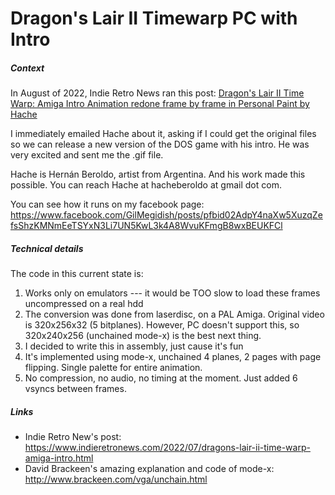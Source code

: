 # Dragon's Lair II Timewarp PC with Intro

##### Context

In August of 2022, Indie Retro News ran this post: [Dragon's Lair II Time Warp: Amiga Intro Animation redone frame by frame in Personal Paint by Hache](https://www.indieretronews.com/2022/07/dragons-lair-ii-time-warp-amiga-intro.html)

I immediately emailed Hache about it, asking if I could get the original files so we can release a new version of the DOS game with his
intro. He was very excited and sent me the .gif file.

Hache is Hernán Beroldo, artist from Argentina. And his work made this possible. You can reach Hache at hacheberoldo at gmail dot com.

You can see how it runs on my facebook page: https://www.facebook.com/GilMegidish/posts/pfbid02AdpY4naXw5XuzqZefsShzKMNmEeTSYxN3Li7UN5KwL3k4A8WvuKFmgB8wxBEUKFCl

##### Technical details

The code in this current state is:

1. Works only on emulators --- it would be TOO slow to load these frames uncompressed on a real hdd
2. The conversion was done from laserdisc, on a PAL Amiga. Original video is 320x256x32 (5 bitplanes). However, PC doesn't support this, so 320x240x256 (unchained mode-x) is the best next thing.
3. I decided to write this in assembly, just cause it's fun
4. It's implemented using mode-x, unchained 4 planes, 2 pages with page flipping. Single palette for entire animation.
5. No compression, no audio, no timing at the moment. Just added 6 vsyncs between frames.

##### Links

- Indie Retro New's post: https://www.indieretronews.com/2022/07/dragons-lair-ii-time-warp-amiga-intro.html
- David Brackeen's amazing explanation and code of mode-x: http://www.brackeen.com/vga/unchain.html

